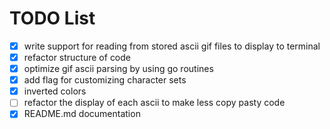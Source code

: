 # TODO List

- [x] write support for reading from stored ascii gif files to display to terminal
- [x] refactor structure of code
- [x] optimize gif ascii parsing by using go routines
- [x] add flag for customizing character sets
- [x] inverted colors
- [ ] refactor the display of each ascii to make less copy pasty code
- [x] README.md documentation
